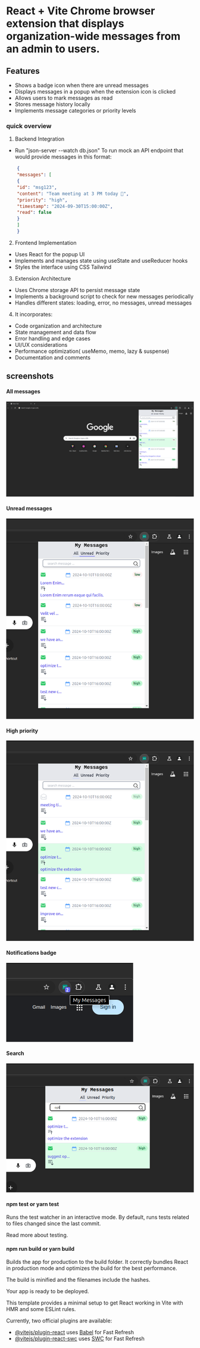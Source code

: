 # React + Vite Chrome browser extension that displays organization-wide messages from an admin to users.

## Features
- Shows a badge icon when there are unread messages
- Displays messages in a popup when the extension icon is clicked
- Allows users to mark messages as read
- Stores message history locally
- Implements message categories or priority levels

### quick overview
1. Backend Integration
- Run "json-server --watch db.json" To run mock an API endpoint that would provide messages in this format:
```json
    {
    "messages": [
    {
    "id": "msg123",
    "content": "Team meeting at 3 PM today 🙂",
    "priority": "high",
    "timestamp": "2024-09-30T15:00:00Z",
    "read": false
    }
    ]
    }
```
2. Frontend Implementation
- Uses React for the popup UI
- Implements and manages state using useState and useReducer hooks
- Styles the interface using CSS Tailwind

3. Extension Architecture
- Uses Chrome storage API to persist message state
- Implements a background script to check for new messages periodically
- Handles different states: loading, error, no messages, unread messages

4. It incorporates:
- Code organization and architecture
- State management and data flow
- Error handling and edge cases
- UI/UX considerations
- Performance optimization( useMemo, memo, lazy & suspense)
- Documentation and comments

## screenshots

#### All messages
![](public/images/img2.png)

#### Unread messages
![](public/images/img3.png)

#### High priority
![](public/images/img4.png)

#### Notifications badge
![](public/images/img5.png)

#### Search
![](public/images/img6.png)




#### npm test or yarn test
Runs the test watcher in an interactive mode.
By default, runs tests related to files changed since the last commit.

Read more about testing.

#### npm run build or yarn build
Builds the app for production to the build folder.
It correctly bundles React in production mode and optimizes the build for the best performance.

The build is minified and the filenames include the hashes.

Your app is ready to be deployed.

This template provides a minimal setup to get React working in Vite with HMR and some ESLint rules.

Currently, two official plugins are available:

- [@vitejs/plugin-react](https://github.com/vitejs/vite-plugin-react/blob/main/packages/plugin-react/README.md) uses [Babel](https://babeljs.io/) for Fast Refresh
- [@vitejs/plugin-react-swc](https://github.com/vitejs/vite-plugin-react-swc) uses [SWC](https://swc.rs/) for Fast Refresh

